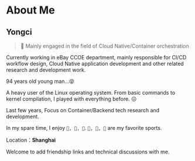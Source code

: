 # About Me

## Yongci

> 🚀 Mainly engaged in the field of Cloud Native/Container orchestration

Currently working in eBay CCOE department, mainly responsible for CI/CD workflow design, Cloud Native application development and other related research and development work.

94 years old young man...😝

A heavy user of the Linux operating system.
From basic commands to kernel compilation, I played with everything before. 😖

Last few years, Focus on Container/Backend tech research and development.

In my spare time, I enjoy `🎣, 🍳, 🚴`.
`🏸️, 🎾, 🎱` are my favorite sports.


Location：**Shanghai**



Welcome to add friendship links and technical discussions with me.